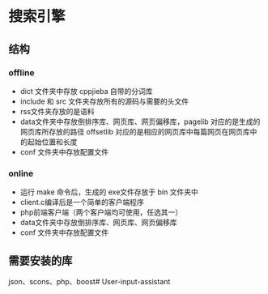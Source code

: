 # 搜索引擎
## 结构

### offline

* dict 文件夹中存放 cppjieba 自带的分词库
* include 和 src 文件夹存放所有的源码与需要的头文件
* rss文件夹存放的是语料
* data文件夹中存放倒排序库、网页库、网页偏移库，pagelib 对应的是生成的网页库所存放的路径
  offsetlib 对应的是相应的网页库中每篇网页在网页库中的起始位置和长度
* conf 文件夹中存放配置文件

### online

* 运行 make 命令后，生成的 exe文件存放于 bin 文件夹中
* client.c编译后是一个简单的客户端程序
* php前端客户端（两个客户端均可使用，任选其一）
* data文件夹中存放倒排序库、网页库、网页偏移库
* conf 文件夹中存放配置文件

## 需要安装的库

json、scons、php、boost# User-input-assistant
